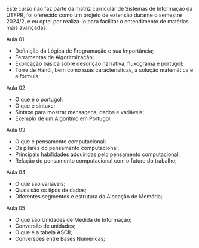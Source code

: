 Este curso não faz parte da matriz curricular de Sistemas de Informação da UTFPR, foi oferecido como um projeto de extensão durante o semestre 2024/2, e eu optei por realizá-lo para facilitar o entendimento de matérias mais avançadas.

Aula 01
  - Definição da Lógica de Programação e sua Importância;
  - Ferramentas de Algoritmização;
  - Explicação básica sobre descrição narrativa, fluxograma e portugol;
  - Torre de Hanói, bem como suas características, a solução matemática e a fórmula;

Aula 02
  - O que é o portugol;
  - O que é sintaxe;
  - Sintaxe para mostrar mensagens, dados e variáveis;
  - Exemplo de um Algoritmo em Portugol.

Aula 03
  - O que é pensamento computacional;
  - Os pilares do pensamento computacional;
  - Principais habilidades adquiridas pelo pensamento computacional;
  - Relação do pensamento computacional com o futuro do trabalho;

Aula 04
  - O que são variáveis;
  - Quais são os tipos de dados;
  - Diferentes segmentos e estrutura da Alocação de Memória;

Aula 05
  - O que são Unidades de Medida de Informação;
  - Conversão de unidades;
  - O que é a tabela ASCII;
  - Conversões entre Bases Numéricas;
